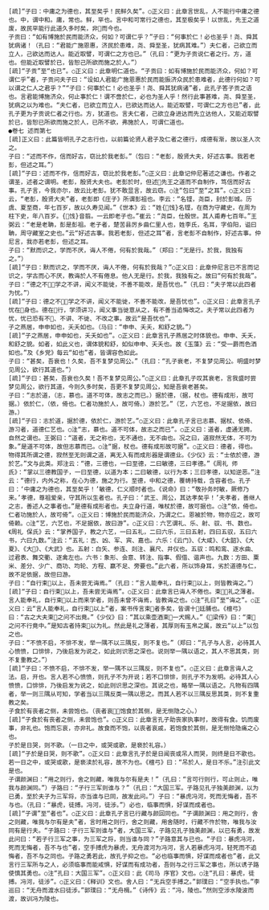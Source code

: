 <!-- { "loadSidebar": true } -->
    [疏]“子曰：中庸之为德也，其至矣乎！民鲜久矣”。○正义曰：此章言世乱，人不能行中庸之德也。中，谓中和。庸，常也。鲜，罕也。言中和可常行之德也，其至极矣乎！以世乱，先王之道废，故民罕能行此道久多时矣，非而今也。
    子贡曰：“如有博施於民而能济众，何如？可谓仁乎？”子曰：“何事於仁！必也圣乎！尧、舜其犹病诸！（孔曰：“君能广施恩惠，济民於患难，尧、舜至圣，犹病其难。”）夫仁者，己欲立而立人，己欲达而达人。能近取譬，可谓仁之方也已。”（孔曰：“更为子贡说仁者之行。方，道也。但能近取譬於已，皆恕己所欲而施之於人。”）
    [疏]“子贡”至“也已”。○正义曰：此章明仁道也。“子贡曰：如有博施於民而能济众，何如？可谓仁乎”者，子贡问夫子曰：“设如人君能广施恩惠於民而能振济众民於患难者，此德行何如？可以谓之仁人之君乎？”“子曰：何事於仁！必也圣乎！尧、舜其犹病诸”者，此孔子答子贡之语也。言君能博施济众，何止事於仁！谓不啻於仁，必也为圣人乎！然行此事甚难，尧、舜至圣，犹病之以为难也。“夫仁者，已欲立而立人，已欲达而达人。能近取譬，可谓仁之方也已”者，此孔子更为子贡说仁者之行也。方，犹道也。言夫仁者，己欲立身进达而先立达他人，又能近取譬於已，皆恕已所欲而施之於人，已所不欲，弗施於人，可谓仁道也。
    ●卷七 述而第七
    [疏]正义曰：此篇皆明孔子之志行也，以前篇论贤人君子及仁者之德行，成德有渐，故以圣人次之。
    子曰：“述而不作，信而好古，窃比於我老彭。”（包曰：“老彭，殷贤大夫，好述古事。我若老彭，但述之耳。”）
    [疏]“子曰：述而不作，信而好古，窃比於我老彭。”○正义曰：此章记仲尼著述之谦也。作者之谓圣，述者之谓明。老彭，殷贤大夫也。老彭於时，但述先王之道而不自制作，笃信而好古事。孔子言，今我亦尔，故云比老彭。犹不敢显言，故云窃。○注“包曰”至“之耳”。○正义曰：云，“老彭，殷贤大夫”者，老彭即《庄子》所谓彭祖也。李云：“名铿，尧臣，封於彭城。历虞、夏至商，年七百岁，故以久寿见闻。”《世本》云：“姓{饯}名铿，在商为守藏史，在周为柱下史，年八百岁。{饯}音翦。一云即老子也。”崔云：“尧臣，仕殷世。其人甫寿七百年。”王弼云：“老是老聃，彭是彭祖。老子者，楚苦县厉乡曲仁里人也，姓李氏，名耳，字伯阳，谥曰聃，周守藏室之史也。”云“好述古事。我若老彭，但述之耳”者，言老彭不自制作，好述古事。仲尼言，我亦若老彭，但述之耳。
    子曰：“默而识之，学而不厌，诲人不倦，何有於我哉。”（郑曰：“无是行。於我，我独有之。”）
    [疏]“子曰：默而识之，学而不厌，诲人不倦，何有於我哉？”○正义曰：此章仲尼言已不言而记识之，学古而心不厌，教诲於人不有倦息。他人无是行。於我，我独有之。故曰“何有於我哉”。
    子曰：“德之不，学之不讲，闻义不能徙，不善不能改，是吾忧也。”（孔曰：“夫子常以此四者为忧。”）
    [疏]“子曰：德之不，学之不讲，闻义不能徙，不善不能改，是吾忧也”。○正义曰：此章言孔子忧在身也。德在行，学须讲习，闻义事当徙意从之，有不善当追悔改之。夫子常以此四者为忧，忧已恐有不、不讲、不徙、不改之事。故云“是吾忧也”。
    子之燕居，申申如也，夭夭如也。（马曰：“申申、夭夭，和舒之貌。”）
    [疏]“子之燕居，申申如也，夭夭如也”。○正义曰：此章言孔子燕居之时体貌也。申申、夭夭，和舒之貌。如者，如此义也，谓体貌和舒，如似申申、夭夭也。故《玉藻》云：“受一爵而色洒如也。”及《乡党》每云“如也”者，皆谓容色如此。
    子曰：“甚矣，吾衰也！久矣，吾不复梦见周公。”（孔曰：“孔子衰老，不复梦见周公。明盛时梦见周公，欲行其道也。”）
    [疏]“子曰：甚矣，吾衰也久矣！吾不复梦见周公。”○正义曰：此章孔子叹其衰老，言我盛时尝梦见周公，欲行其道，今则久多时矣，吾更不复梦见周公，知是吾衰老甚矣。
    子曰：“志於道，（志，慕也。道不可体，故志之而已。）据於德，（据，杖也。德有成形，故可据。）依於仁，（依，倚也。仁者功施於人，故可倚。）游於艺。”（艺，六艺也，不足据依，故曰游。）
    [疏]“子曰：志於道，据於德，依於仁，游於艺。”○正义曰：此章孔子言已志慕、据杖、依倚、游习者，道德仁艺也。○注“志，慕也。道不可体，故志之而已”。○正义曰：道者，虚通无拥，自然之谓也。王弼曰：“道者，无之称也，无不通也，无不由也。况之曰，道寂然无体，不可为象。”是道不可体，故但志慕而已。○注“据，杖也。德有成形故可据”。○正义曰：德者，得也。物得其所谓之德，寂然至无则谓之道，离无入有而成形器是谓德业。《少仪》云：“士依於德，游於艺。”文与此类。郑注云：“德，三德也，一曰至德，二曰敏德，三曰孝德。”《周礼 师氏》：“掌以三德教国子，一曰至德，以道为本；二曰敏德，以行为本；三曰孝德，以知逆恶。”注云：“德行，内外之称，在心为德，施之为行。至德，中和之德，覆帱持载，含容者也。孔子曰：‘中庸之为德也，其至矣乎！’敏德，仁义顺时者也。《说命》曰：“敬孙务时敏，厥修乃来。’孝德，尊祖爱亲，守其所以生者也。孔子曰：‘武王、周公，其达孝矣乎！’夫孝者，善继人之志，善述人之事者也。”是德有成形者也。夫立身行道，唯杖於德，故可据也。○注“依，倚也。仁者功施於人，故可倚”。○正义曰：博施於民而能济众，乃谓之仁。恩被於物，物亦应之，故可倚赖。○注“艺，六艺也，不足据依，故曰游”。○正义曰：六艺谓礼、乐、射、驭、书、数也。《周礼 保氏》云：“掌养国子，教之六艺，一曰五礼，二曰六乐，三曰五射，四曰五驭，五曰六书，六曰九数。”注云：“五礼：吉、凶、军、宾、嘉也。六乐：《云门》、《大咸》、《大韶》、《大夏》、《大》、《大武》也。五射：白矢、参连、剡注、襄尺、井仪也。五驭：鸣和鸾、逐水曲、过君表、舞交衢、逐禽左也。六书：象形、会意、转注、指事、假借、谐声也。九数：方田、粟米、差分、少广、商功、均轮、方程、赢不足、旁要也。”此六者，所以饰身耳，劣於道德与仁，故不足依据，故但曰游。
    子曰：“自行束以上，吾未尝无诲焉。”（孔曰：“言人能奉礼，自行束以上，则皆教诲之。”）
    [疏]“子曰：自行束以上，吾未尝无诲焉”。○正义曰：此章言已诲人不倦也。束，礼之薄者。言人能奉礼，自行束以上而来学者，则吾未曾不诲焉，皆教诲之也。○注“孔曰”至“诲之”。○正义曰：云“言人能奉礼，自行束以上”者，案书传言束者多矣，皆谓十廷脯也。《檀弓》曰：“古之大夫束之问不出竟。”《少仪》曰：“其以乘壶酒束一犬赐人。”《梁传》曰：“束之问不行竟中。”是知古者持束以为礼。然此是礼之薄者，其厚则有玉帛之属，故云“以上”以包之也。
    子曰：“不愤不启，不悱不发，举一隅不以三隅反，则不复也。”（郑曰：“孔子与人言，必待其人心愤愤，口悱悱，乃後启发为说之，如此则识思之深也。说则举一隅以语之，其人不思其类，则不复重教之。”）
    [疏]“子曰：不愤不启，不悱不发，举一隅不以三隅反，则不复也”。○正义曰：此章言诲人之法。启，开也。言人若不心愤愤，则孔子不为开说；若不口悱悱，则孔子不为发明。必待其人心愤愤，口悱悱，乃後启发为说之，如此则识思之深也。其说之也，略举一隅以语之。凡物有四隅者，举一则三隅从可知，学者当以三隅反类一隅以思之。而其人若不以三隅反思其类，则不复重教之矣。
    子食於有丧者之侧，未尝饱也。（丧者哀，饱食於其侧，是无恻隐之心。）
    [疏]“子食於有丧者之侧，未尝饱也”。○正义曰：此章言孔子助丧家执事时，故得有食。饥而废事，非礼也。饱而忘哀，亦非礼。故食而不饱，以丧者哀戚，若饱食於其侧，是无恻怆隐痛之心也。
    子於是日哭，则不歌。（一日之中，或哭或歌，是亵於礼容。）
    [疏]“子於是日哭，则不歌”。○正义曰：此章言孔子於是日闻丧或吊人而哭，则终是日不歌也。若一日之中，或哭或歌，是亵渎於礼容，故不为也。《檀弓》曰：“吊於人，是日不乐。”注引此文是也。
    子谓颜渊曰：“用之则行，舍之则藏，唯我与尔有是夫！”（孔曰：“言可行则行，可止则止，唯我与颜渊同。”）子路曰：“子行三军则谁与？”（孔曰：“大国三军。子路见孔子独美颜渊，以为已勇，至於夫子为三军将，亦当谁与已同，故发此问。”）子曰：“暴虎冯河，死而无悔者，吾不与也。（孔曰：“暴虎，徒搏。冯河，徒涉。”）必也，临事而惧，好谋而成者也。
    [疏]“子谓”至“者也”。○正义曰：此章孔子言已行藏与颜回同也。“子谓颜渊曰：用之则行，舍之则藏，唯我与尔有是夫”者，言时用之则行，舍之则藏，用舍随时，行藏不忤於物，唯我与汝同有是行夫。“子路曰：子行三军则谁与”者，大国三军，子路见孔子独美颜渊，以已有勇，故发此问曰：“若子行三军之事，为三军之将，则当谁与同？”子路意其与已也。“子曰：暴虎冯河，死而无悔者，吾不与也”者，空手搏虎为暴虎，无舟渡河为冯河，言人若暴虎冯河，轻死而不追悔者，吾不与之同也。子路之勇若此，故孔子抑之也。“必也临事而惧，好谋而成者也”者，此又言行三军所与之人，必须临事而能戒惧，好谋而有成功者，吾则与之行三军之事也，所以诱子路使慎其勇也。○注“孔曰：大国三军”。○正义曰：此《司马 序官》文也。○注“孔曰：暴虎，徒搏。冯河，徒涉”。○正义曰：《释训》文也。舍人曰：“无兵空手搏之。”郭璞曰：“空手执也。”李巡曰：“无舟而渡水曰徒涉。”郭璞曰：“无舟楫。”《诗传》云：“冯，陵也。”然则空涉水陵波而渡，故训冯为陵也。
